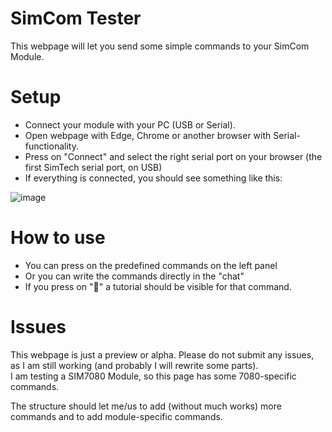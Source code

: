 # SimCom Tester
This webpage will let you send some simple commands to your SimCom Module.

# Setup
- Connect your module with your PC (USB or Serial).
- Open webpage with Edge, Chrome or another browser with Serial-functionality.
- Press on "Connect" and select the right serial port on your browser (the first SimTech serial port, on USB)
- If everything is connected, you should see something like this:

![image](https://github.com/Adrianotiger/simcomtester/assets/7373079/88cc843a-c464-4d38-9cb9-864479e6c234)


# How to use
- You can press on the predefined commands on the left panel
- Or you can write the commands directly in the "chat"
- If you press on "📃" a tutorial should be visible for that command.

# Issues  
This webpage is just a preview or alpha. Please do not submit any issues, as I am still working (and probably I will rewrite some parts).  
I am testing a SIM7080 Module, so this page has some 7080-specific commands.

The structure should let me/us to add (without much works) more commands and to add module-specific commands.

